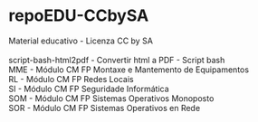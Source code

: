 # repoEDU-CCbySA
Material educativo - Licenza CC by SA<br />
<br />
script-bash-html2pdf - Convertir html a PDF - Script bash<br />
MME - Módulo CM FP Montaxe e Mantemento de Equipamentos<br />
RL  - Módulo CM FP Redes Locais<br />
SI  - Módulo CM FP Seguridade Informática<br />
SOM - Módulo CM FP Sistemas Operativos Monoposto<br />
SOR - Módulo CM FP Sistemas Operativos en Rede<br />
